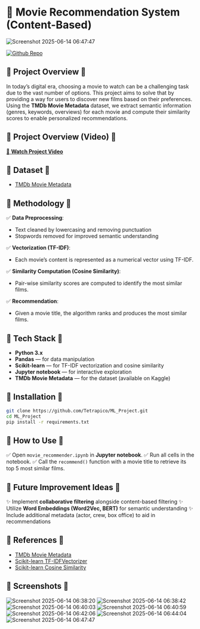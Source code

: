 

# 🍿 Movie Recommendation System (Content-Based)
![Screenshot 2025-06-14 06:47:47](https://github.com/user-attachments/assets/31919d4c-e784-4d4b-a681-3723ec6973c0)

[![Github Repo](https://img.shields.io/badge/GitHub-Tetrapico%2FML_Project-blue?logo=github)](https://github.com/Tetrapico/ML_Project)



## 🔹 Project Overview 🔹

In today’s digital era, choosing a movie to watch can be a challenging task due to the vast number of options.
This project aims to solve that by providing a way for users to discover new films based on their preferences.
Using the **TMDb Movie Metadata** dataset, we extract semantic information (genres, keywords, overviews) for each movie and compute their similarity scores to enable personalized recommendations.



## 🔹 Project Overview (Video) 🔹

[🎥 **Watch Project Video**](https://drive.google.com/file/d/1_DSbAr7hg9L06LuBAsqyoxvKmy0C7qKC/view?usp=drivesdk)



## 🔹 Dataset 🔹

* [TMDb Movie Metadata](https://www.kaggle.com/datasets/tmdb/tmdb-movie-metadata)



## 🔹 Methodology 🔹

✅ **Data Preprocessing**:

* Text cleaned by lowercasing and removing punctuation
* Stopwords removed for improved semantic understanding

✅ **Vectorization (TF-IDF)**:

* Each movie’s content is represented as a numerical vector using TF-IDF.

✅ **Similarity Computation (Cosine Similarity)**:

* Pair-wise similarity scores are computed to identify the most similar films.

✅ **Recommendation**:

* Given a movie title, the algorithm ranks and produces the most similar films.


## 🔹 Tech Stack 🔹

* **Python 3.x**
* **Pandas** — for data manipulation
* **Scikit-learn** — for TF-IDF vectorization and cosine similarity
* **Jupyter notebook** — for interactive exploration
* **TMDb Movie Metadata** — for the dataset (available on Kaggle)



## 🔹 Installation 🔹

```bash
git clone https://github.com/Tetrapico/ML_Project.git
cd ML_Project
pip install -r requirements.txt
```



## 🔹 How to Use 🔹

✅ Open `movie_recommender.ipynb` in **Jupyter notebook**.
✅ Run all cells in the notebook.
✅ Call the `recommend()` function with a movie title to retrieve its top 5 most similar films.



## 🔹 Future Improvement Ideas 🔹

✨ Implement **collaborative filtering** alongside content-based filtering
✨ Utilize **Word Embeddings (Word2Vec, BERT)** for semantic understanding
✨ Include additional metadata (actor, crew, box office) to aid in recommendations



## 🔹 References 🔹

* [TMDb Movie Metadata](https://www.kaggle.com/datasets/tmdb/tmdb-movie-metadata)
* [Scikit-learn TF-IDFVectorizer](https://scikit-learn.org/stable/modules/generated/sklearn.feature_extraction.text.TfidfVectorizer.html)
* [Scikit-learn Cosine Similarity](https://scikit-learn.org/stable/modules/generated/sklearn.metrics.pairwise.cosine_similarity.html)



## 🔹 Screenshots 🔹

![Screenshot 2025-06-14 06:38:20](https://github.com/user-attachments/assets/52dc25ce-da61-458b-81b7-fe28fd560d6c)
![Screenshot 2025-06-14 06:38:42](https://github.com/user-attachments/assets/09239a4f-4373-4ccb-a5b0-c40c2959b36e)
![Screenshot 2025-06-14 06:40:03](https://github.com/user-attachments/assets/18362c33-0f9e-4a63-bcb3-c3d990d1d417)
![Screenshot 2025-06-14 06:40:59](https://github.com/user-attachments/assets/472da3dd-e39a-4d99-a4e4-fa6f0ec2924a)
![Screenshot 2025-06-14 06:42:06](https://github.com/user-attachments/assets/cd434380-0289-40e8-89c5-e30600137023)
![Screenshot 2025-06-14 06:44:04](https://github.com/user-attachments/assets/a01033e9-00b8-4c1f-9ebd-a5faad42485a)
![Screenshot 2025-06-14 06:47:47](https://github.com/user-attachments/assets/31919d4c-e784-4d4b-a681-3723ec6973c0)





